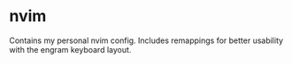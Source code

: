 # nvim

Contains my personal nvim config. Includes remappings for better usability with the engram keyboard layout.
